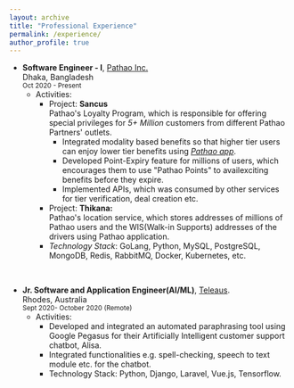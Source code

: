 ```yaml
---
layout: archive
title: "Professional Experience"
permalink: /experience/
author_profile: true
---
```


- **Software Engineer - I**, [Pathao Inc.](https://pathao.com/?lang=en)  
Dhaka, Bangladesh  
<sup>Oct 2020 - Present</sup>
    - Activities:
        - Project: **Sancus**\
        Pathao's Loyalty Program, which is responsible for offering special privileges for *5+ Million* customers from different Pathao Partners' outlets.
            - Integrated modality based benefits so that higher tier users can enjoy lower tier benefits using [*Pathao app*](https://play.google.com/store/apps/details?id=com.pathao.user).
            - Developed Point-Expiry feature for millions of users, which encourages them to use "Pathao Points" to availexciting benefits before they expire.
            - Implemented APIs, which was consumed by other services for tier verification, deal creation etc. 
        - Project: 
        **Thikana:**\
        Pathao's location service, which stores addresses of millions of Pathao users and the WIS(Walk-in Supports) addresses of the drivers using Pathao application.
        - *Technology Stack*: GoLang, Python, MySQL, PostgreSQL, MongoDB, Redis, RabbitMQ, Docker, Kubernetes, etc.

<br>

- **Jr. Software and Application Engineer(AI/ML)**, [Teleaus](https://teleaus.com/).    
Rhodes, Australia   
<sup>Sept 2020- October 2020 (Remote)</sup>
    - Activities:
        - Developed and integrated an automated paraphrasing tool using Google Pegasus for their Artificially Intelligent customer support chatbot, Alisa.
        - Integrated functionalities e.g.  spell-checking, speech to text module etc.  for the chatbot. 
        - Technology Stack:  Python, Django, Laravel, Vue.js, Tensorflow.

